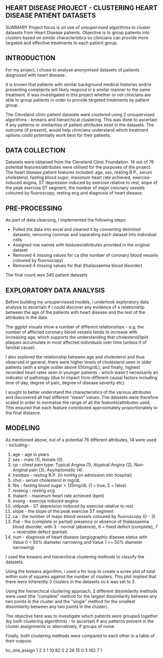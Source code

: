 ## HEART DISEASE PROJECT - CLUSTERING HEART DISEASE PATIENT DATASETS

SUMMARY
Project focus is on use of unsupervised algorithms to cluster datasets from Heart Disease patients. Objective is to group patients into clusters based on similar characteristics so clinicians can provide more targeted and effective treatments to each patient group.

## INTRODUCTION 
For my project, i chose to analyse anonymised datasets of patients diagnosed with heart disease. 

It is known that patients with similar background medical histories and/or presenting complaints will likely respond in a similar manner to the same treatment. It was investigated in this project whether or not clinicians are able to group patients in order to provide targeted treatments by patient group. 

The Cleveland clinic patient datasets were clustered using 2 unsupervised algorithms - kmeans and hierarchical clustering. This was done to ascertain if any patterns or similarities of patient attributes exist in the datasets. The outcome (if present), would help clinicians understand which treatment options could potentially work best for their patients. 

## DATA COLLECTION
Datasets were obtained from the Cleveland Clinic Foundation. 14 out of 76 potential features/attributes were utilised for the purposes of the project. The heart disease patient features included: age, sex, resting B.P., serum cholesterol, fasting blood sugsr, maximum heart rate achieved, exercise-induced angina, ST depression induced by exercise relative to rest, slope of the peak exercise ST segment, the number of major coronary vessels coloured by fluoroscopy, resting ecg and diagnosis of heart disease. 

## PRE-PROCESSING
As part of data cleansing, i implemented the following steps:

- Pulled the data into excel and cleaned it by converting delimited datasets, removing commas and separating each dataset into individual cells
- Assigned row names with features/attributes provided in the original dataset
- Removed 4 missing values for ca (the number of coronary blood vessels coloured by fluoroscopy)
- Removed 4 missing values for thal (thalassaemia blood disorder)

The final count was 340 patient datasets


## EXPLORATORY DATA ANALYSIS
Before building my unsupervisesd models, i undertook exploratory data analysis to ascertain if i could discover any evidence of a relationship between the age of the patients with heart disease and the rest of the attributes in the data. 

The ggplot visuals show a number of different relationships - e.g. the number of affected coronary blood vessels tends to increase with increasing age, which supports the understanding that cholesterol/lipid plaques accumulate in most affected individuals over time (unless if of familial cause).

I also explored the relationship between age and cholesterol and thus observed in general, there were higher levels of cholesterol seen in older patients (with a single outlier above 550mg/dL), and finally, highest recorded heart rates seen in younger patients - which wasn't necessarily an indicator of pathology (due to impact from different causal factors including time of day, degree of pain, degree of disease severity etc). 

I sought to better understand the characteristics of the various attributes and discovered all had different "mean" values. The datasets were therefore scaled in order to normalise the range of all the features/attributes used. This ensured that each feature contributed approximately proportionately to the final distance.


## MODELING
As mentioned above, out of a potential 76 different attributes, 14 were used - including:- 

1. age - age in years
2. sex - male (1), female (0)
3. cp - chest pain type: Typical Angina (1), Atypical Angina (2), Non-Anginal pain (3), Asymptomatic (4)
4. trestbps - resting B.P. (in mmHg on admission into hospital)
5. chol - serum cholesterol in mg/dL
6. fbs - fasting blood sugar > 120mg/dL (1 = true, 2 = false)
7. restecg - resting ecg
8. thalach - maximum heart rate achieved (bpm)
9. exang - exercise induced angina
10. oldpeak - ST depression induced by exercise relative to rest
11. slope - the slope of the peak exercise ST segment 
12. ca - the number of major blood vessels coloured by fluoroscopy (0 - 3)
13. thal - the (complete or partial) presence or absence of thalassaemia blood disorder, with 3 - normal (absence), 6 = fixed defect (complete), 7 = reversible defect (partial)
14. num - diagnosis of heart disease (angiographic disease status with Value 0 < 50% diameter narrowing and Value 1 >= 50% diameter narrowing)


I used the kmeans and hierarchical clustering methods to classify the datasets. 

Using the kmeans algorithm, i used a for loop to create a scree plot of total within sum of squares against the number of clusters. This plot implied that there were inherently 3 clusters in the datasets so k was set to 3. 

Using the hierarchical clustering approach, 2 different dissimilarity methods were used (the "complete" method for the largest dissimilarity between any two points in the cluster and the "single" method for the smallest dissimilarity between any two points in the cluster).

The objective here was to investigate which patients were grouped together (by both clustering algorithms) - to ascertain if any patterns present in the cluster assignments or alternatively, if groups of noise.

Finally, both clustering methods were compared to each other in a table of their outputs:

   hc_one_assign
     1    2    3
 1   10   82   0
 2   26   15   0
 3   162   7   1



 
 
 
 



